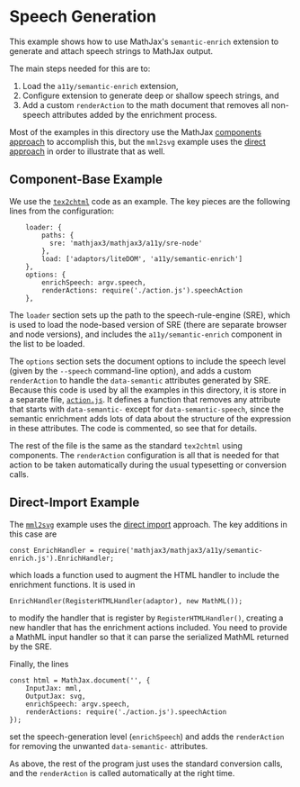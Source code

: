 # Speech Generation

This example shows how to use MathJax's `semantic-enrich` extension to generate and attach speech strings to MathJax output.

The main steps needed for this are to:

1. Load the `a11y/semantic-enrich` extension,
2. Configure extension to generate deep or shallow speech strings, and
3. Add a custom `renderAction` to the math document that removes all non-speech attributes added by the enrichment process.

Most of the examples in this directory use the MathJax [components approach](../component) to accomplish this, but the `mml2svg` example uses the [direct approach](../direct) in order to illustrate that as well.

## Component-Base Example

We use the [`tex2chtml`](tex2chtml) code as an example.  The key pieces are the following lines from the configuration:

```
    loader: {
        paths: {
          sre: 'mathjax3/mathjax3/a11y/sre-node'
        },
        load: ['adaptors/liteDOM', 'a11y/semantic-enrich']
    },
    options: {
        enrichSpeech: argv.speech,
        renderActions: require('./action.js').speechAction
    },
```

The `loader` section sets up the path to the speech-rule-engine (SRE), which is used to load the node-based version of SRE (there are separate browser and node versions), and includes the `a11y/semantic-enrich` component in the list to be loaded.

The `options` section sets the document options to include the speech level (given by the `--speech` command-line option), and adds a custom `renderAction` to handle the `data-semantic` attributes generated by SRE.  Because this code is used by all the examples in this directory, it is store in a separate file, [`action.js`](action.js).  It defines a function that removes any attribute that starts with `data-semantic-` except for `data-semantic-speech`, since the semantic enrichment adds lots of data about the structure of the expression in these attributes.  The code is commented, so see that for details.

The rest of the file is the same as the standard `tex2chtml` using components.  The `renderAction` configuration is all that is needed for that action to be taken automatically during the usual typesetting or conversion calls.

## Direct-Import Example

The [`mml2svg`](mml2svg) example uses the [direct import](../direct) approach.  The key additions in this case are

```
const EnrichHandler = require('mathjax3/mathjax3/a11y/semantic-enrich.js').EnrichHandler;
```

which loads a function used to augment the HTML handler to include the enrichment functions.  It is used in

```
EnrichHandler(RegisterHTMLHandler(adaptor), new MathML());
```

to modify the handler that is register by `RegisterHTMLHandler()`, creating a new handler that has the enrichment actions included.  You need to provide a MathML input handler so that it can parse the serialized MathML returned by the SRE.

Finally, the lines

```
const html = MathJax.document('', {
    InputJax: mml,
    OutputJax: svg,
    enrichSpeech: argv.speech,
    renderActions: require('./action.js').speechAction
});
```

set the speech-generation level (`enrichSpeech`) and adds the `renderAction` for removing the unwanted `data-semantic-` attributes.

As above, the rest of the program just uses the standard conversion calls, and the `renderAction` is called automatically at the right time.

